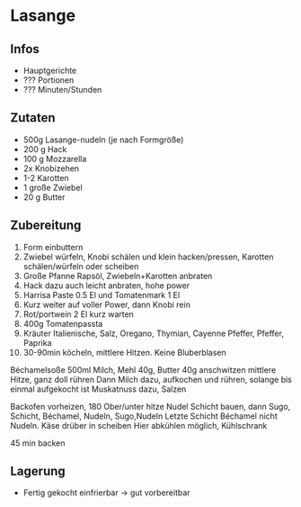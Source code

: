 # Lasange

## Infos
- Hauptgerichte
- ??? Portionen
- ??? Minuten/Stunden
  
## Zutaten
- 500g Lasange-nudeln (je nach Formgröße)
- 200 g Hack
- 100 g Mozzarella
- 2x Knobizehen 
- 1-2 Karotten
- 1 große Zwiebel
- 20 g Butter
  
## Zubereitung
1. Form einbuttern
2. Zwiebel würfeln, Knobi schälen und klein hacken/pressen, Karotten schälen/würfeln oder scheiben
3. Große Pfanne Rapsöl, Zwiebeln+Karotten anbraten
4. Hack dazu auch leicht anbraten, hohe power
5. Harrisa Paste 0.5 El und Tomatenmark 1 El
6. Kurz weiter auf voller Power, dann Knobi rein
7. Rot/portwein 2 El kurz warten
8. 400g Tomatenpassta
9. Kräuter Italienische, Salz, Oregano, Thymian, Cayenne Pfeffer, Pfeffer, Paprika 
10. 30-90min köcheln, mittlere Hitzen. Keine Bluberblasen

Béchamelsoße 
500ml Milch, 
Mehl 40g, Butter 40g anschwitzen mittlere Hitze, ganz doll rühren
Dann Milch dazu, aufkochen und rühren, solange bis einmal aufgekocht ist
Muskatnuss dazu, Salzen

Backofen vorheizen, 180 Ober/unter hitze
Nudel Schicht bauen, dann Sugo, Schicht, Béchamel, Nudeln, Sugo,Nudeln
Letzte Schicht Béchamel nicht Nudeln. Käse drüber in scheiben
Hier abkühlen möglich, Kühlschrank

45 min backen

## Lagerung
- Fertig gekocht einfrierbar -> gut vorbereitbar
    